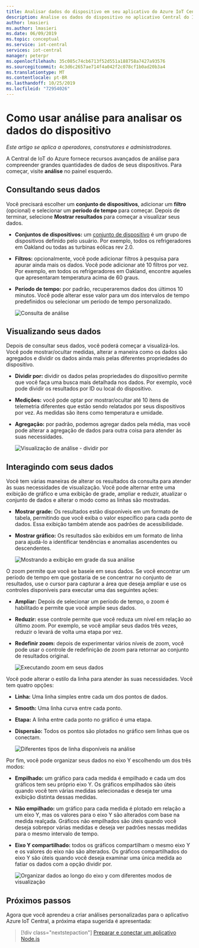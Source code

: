 ```yaml
---
title: Analisar dados do dispositivo em seu aplicativo do Azure IoT Central | Microsoft Docs
description: Analise os dados do dispositivo no aplicativo Central do IoT do Azure.
author: lmasieri
ms.author: lmasieri
ms.date: 06/09/2019
ms.topic: conceptual
ms.service: iot-central
services: iot-central
manager: peterpr
ms.openlocfilehash: 35c085c74cb6713f52d551a188758a7427a93576
ms.sourcegitcommit: 4c3d6c2657ae714f4a042f2c078cf1b0ad20b3a4
ms.translationtype: MT
ms.contentlocale: pt-BR
ms.lasthandoff: 10/25/2019
ms.locfileid: "72954026"
---
```

# <a name="how-to-use-analytics-to-analyze-your-device-data"></a>Como usar análise para analisar os dados do dispositivo

*Este artigo se aplica a operadores, construtores e administradores.*

A Central de IoT do Azure fornece recursos avançados de análise para compreender grandes quantidades de dados de seus dispositivos. Para começar, visite **análise** no painel esquerdo.

## <a name="querying-your-data"></a>Consultando seus dados

Você precisará escolher um **conjunto de dispositivos**, adicionar um **filtro** (opcional) e selecionar um **período de tempo** para começar. Depois de terminar, selecione **Mostrar resultados** para começar a visualizar seus dados.

* **Conjuntos de dispositivos:** um [conjunto de dispositivo](howto-use-device-sets.md) é um grupo de dispositivos definido pelo usuário. Por exemplo, todos os refrigeradores em Oakland ou todas as turbinas eólicas rev 2.0.

* **Filtros:** opcionalmente, você pode adicionar filtros à pesquisa para apurar ainda mais os dados. Você pode adicionar até 10 filtros por vez. Por exemplo, em todos os refrigeradores em Oakland, encontre aqueles que apresentaram temperatura acima de 60 graus.
* **Período de tempo:** por padrão, recuperaremos dados dos últimos 10 minutos. Você pode alterar esse valor para um dos intervalos de tempo predefinidos ou selecionar um período de tempo personalizado.

  ![Consulta de análise](media/howto-create-analytics/analytics-query.png)

## <a name="visualizing-your-data"></a>Visualizando seus dados

Depois de consultar seus dados, você poderá começar a visualizá-los. Você pode mostrar/ocultar medidas, alterar a maneira como os dados são agregados e dividir os dados ainda mais pelas diferentes propriedades do dispositivo.  

* **Dividir por:** dividir os dados pelas propriedades do dispositivo permite que você faça uma busca mais detalhada nos dados. Por exemplo, você pode dividir os resultados por ID ou local do dispositivo.

* **Medições:** você pode optar por mostrar/ocultar até 10 itens de telemetria diferentes que estão sendo relatados por seus dispositivos por vez. As medidas são itens como temperatura e umidade.

* **Agregação:** por padrão, podemos agregar dados pela média, mas você pode alterar a agregação de dados para outra coisa para atender às suas necessidades.

   ![Visualização de análise - dividir por](media/howto-create-analytics/analytics-splitby.png)

## <a name="interacting-with-your-data"></a>Interagindo com seus dados

Você tem várias maneiras de alterar os resultados da consulta para atender às suas necessidades de visualização. Você pode alternar entre uma exibição de gráfico e uma exibição de grade, ampliar e reduzir, atualizar o conjunto de dados e alterar o modo como as linhas são mostradas.

* **Mostrar grade:** Os resultados estão disponíveis em um formato de tabela, permitindo que você exiba o valor específico para cada ponto de dados. Essa exibição também atende aos padrões de acessibilidade.
* **Mostrar gráfico:** Os resultados são exibidos em um formato de linha para ajudá-lo a identificar tendências e anomalias ascendentes ou descendentes.

  ![Mostrando a exibição em grade da sua análise](media/howto-create-analytics/analytics-showgrid.png)

O zoom permite que você se baseie em seus dados. Se você encontrar um período de tempo em que gostaria de se concentrar no conjunto de resultados, use o cursor para capturar a área que deseja ampliar e use os controles disponíveis para executar uma das seguintes ações:

* **Ampliar:** Depois de selecionar um período de tempo, o zoom é habilitado e permite que você amplie seus dados.
* **Reduzir:** esse controle permite que você reduza um nível em relação ao último zoom. Por exemplo, se você ampliar seus dados três vezes, reduzir o levará de volta uma etapa por vez.
* **Redefinir zoom:** depois de experimentar vários níveis de zoom, você pode usar o controle de redefinição de zoom para retornar ao conjunto de resultados original.

  ![Executando zoom em seus dados](media/howto-create-analytics/analytics-zoom.png)

Você pode alterar o estilo da linha para atender às suas necessidades. Você tem quatro opções:

* **Linha:** Uma linha simples entre cada um dos pontos de dados.
* **Smooth:** Uma linha curva entre cada ponto.
* **Etapa:** A linha entre cada ponto no gráfico é uma etapa.
* **Dispersão:** Todos os pontos são plotados no gráfico sem linhas que os conectam.

  ![Diferentes tipos de linha disponíveis na análise](media/howto-create-analytics/analytics-linetypes.png)

Por fim, você pode organizar seus dados no eixo Y escolhendo um dos três modos:

* **Empilhado:** um gráfico para cada medida é empilhado e cada um dos gráficos tem seu próprio eixo Y. Os gráficos empilhados são úteis quando você tem várias medidas selecionadas e deseja ter uma exibição distinta dessas medidas.
* **Não empilhado:** um gráfico para cada medida é plotado em relação a um eixo Y, mas os valores para o eixo Y são alterados com base na medida realçada. Gráficos não empilhados são úteis quando você deseja sobrepor várias medidas e deseja ver padrões nessas medidas para o mesmo intervalo de tempo.
* **Eixo Y compartilhado:** todos os gráficos compartilham o mesmo eixo Y e os valores do eixo não são alterados. Os gráficos compartilhados do eixo Y são úteis quando você deseja examinar uma única medida ao fatiar os dados com a opção dividir por.

  ![Organizar dados ao longo do eixo y com diferentes modos de visualização](media/howto-create-analytics/analytics-yaxis.png)

## <a name="next-steps"></a>Próximos passos

Agora que você aprendeu a criar análises personalizadas para o aplicativo Azure IoT Central, a próxima etapa sugerida é apresentada:

> [!div class="nextstepaction"]
> [Preparar e conectar um aplicativo Node.js](howto-connect-nodejs.md)